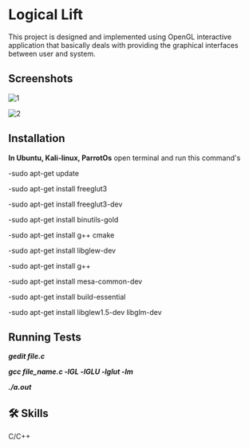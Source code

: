 
# Logical Lift
This project is designed and implemented using OpenGL interactive application that basically deals with providing the graphical interfaces between user and system.




## Screenshots

![1](https://user-images.githubusercontent.com/107365081/211516289-d61a3fe1-eb1d-4653-8d8c-52445625f855.png)


![2](https://user-images.githubusercontent.com/107365081/211516298-1af4bd1d-7dde-42df-851f-09aecb2592f7.png)


## Installation

**In Ubuntu, Kali-linux, ParrotOs** 
open terminal and run this command's

-sudo apt-get update

-sudo apt-get install freeglut3

-sudo apt-get install freeglut3-dev

-sudo apt-get install binutils-gold

-sudo apt-get install g++ cmake

-sudo apt-get install libglew-dev

-sudo apt-get install g++

-sudo apt-get install mesa-common-dev

-sudo apt-get install build-essential

-sudo apt-get install libglew1.5-dev libglm-dev

    




## Running Tests

***gedit file.c***

***gcc file_name.c -lGL -lGLU -lglut -lm***

***./a.out***


## 🛠 Skills
C/C++


